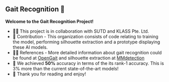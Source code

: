 ## Gait Recognition 🚶


**Welcome to the Gait Recognition Project!**

- 🙋‍♀️ This project is in collaboration with SUTD and KLASS Pte. Ltd.
- 🌈 Contribution - This organization consists of code relating to training the model, performing silhouette extraction and a prototype displaying these AI models.
- 👩‍💻 References - More detailed information about gait recognition could be found at [OpenGait](https://github.com/ShiqiYu/OpenGait) and silhouette extraction at [MMdetection](https://github.com/open-mmlab/mmdetection)
- 🍿 We achieved **50%** accuracy in terms of the its rank-1 accuracy. This is 3% more than the current state-of-the-art models!
- 🧙 Thank you for reading and enjoy!

